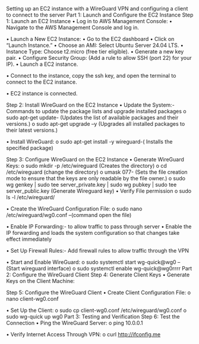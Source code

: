 Setting up an EC2 instance with a WireGuard VPN and configuring a client to connect to the server
Part 1: Launch and Configure the EC2 Instance
Step 1: Launch an EC2 Instance
•	Log in to AWS Management Console:
•	Navigate to the AWS Management Console and log in.
 
•	Launch a New EC2 Instance:
•	Go to the EC2 dashboard
•	Click on “Launch Instance.”
•	Choose an AMI: Select Ubuntu Server 24.04 LTS.
•	Instance Type: Choose t2.micro (free tier eligible).
•	Generate a new key pair.
•	Configure Security Group: (Add a rule to allow SSH (port 22) for your IP).
•	Launch a EC2 instance.



•	Connect to the instance, copy the ssh key, and open the terminal to connect to the EC2 instance.
 
•	EC2 instance is connected.
 
Step 2: Install WireGuard on the EC2 Instance
•	Update the System:-Commands to update the package lists and upgrade installed packages
o	sudo apt-get update- (Updates the list of available packages and their versions.)
o	sudo apt-get upgrade –y (Upgrades all installed packages to their latest versions.)
 
•	Install WireGuard:
o	sudo apt-get install -y wireguard-( Installs the specified package)
 
Step 3: Configure WireGuard on the EC2 Instance
•	Generate WireGuard Keys:
o	sudo mkdir -p /etc/wireguard (Creates the directory)
o	cd /etc/wireguard (change the directory)
o	umask 077- (Sets the file creation mode to ensure that the keys are only readable by the file owner.)
o	sudo wg genkey | sudo tee server_private.key | sudo wg pubkey | sudo tee server_public.key (Generate Wireguard key)
•	Verify File permission
o	sudo ls -l /etc/wireguard/

 	
•	Create the WireGuard Configuration File:
o	sudo nano /etc/wireguard/wg0.conf –(command open the file)
 
•	Enable IP Forwarding:- to allow traffic to pass through server
•	Enable the IP forwarding and loads the system configuration so that changes take effect immediately
 
•	Set Up Firewall Rules:- Add firewall rules to allow traffic through the VPN
 
•	Start and Enable WireGuard:
o	sudo systemctl start wg-quick@wg0 –(Start wireguard interface)
o	sudo systemctl enable wg-quick@wg0rrrr
Part 2: Configure the WireGuard Client
Step 4: Generate Client Keys
•	Generate Keys on the Client Machine:
 
Step 5: Configure the WireGuard Client
•	Create Client Configuration File:
o	nano client-wg0.conf 
 
•	Set Up the Client:
o	sudo cp client-wg0.conf /etc/wireguard/wg0.conf
o	sudo wg-quick up wg0
Part 3: Testing and Verification
Step 6: Test the Connection
•	Ping the WireGuard Server:
o	ping 10.0.0.1
 
 
•	Verify Internet Access Through VPN:
o	curl http://ifconfig.me
 
 
